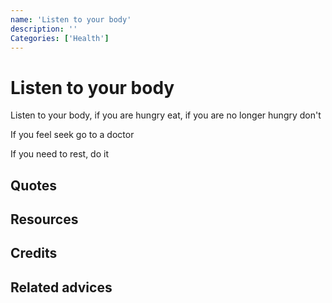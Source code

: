 ```yaml
---
name: 'Listen to your body'
description: ''
Categories: ['Health']
---
```

# Listen to your body

Listen to your body, if you are hungry eat, if you are no longer hungry don't

If you feel seek go to a doctor

If you need to rest, do it

## Quotes

## Resources

## Credits

## Related advices
